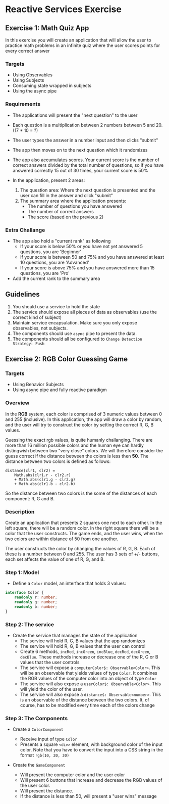 # Reactive Services Exercise

## Exercise 1: Math Quiz App
In this exercise you will create an application that will allow the user to practice math problems in an infinite quiz where the user scores points for every correct answer

### Targets
- Using Observables
- Using Subjects
- Consuming state wrapped in subjects
- Using the async pipe

### Requirements
- The applications will present the "next question" to the user
- Each question is a multiplication between 2 numbers between 5 and 20. (17 * 10 = ?)
- The user types the answer in a number input and then clicks "submit"
- The app then moves on to the next question which it randomizes
- The app also accumulates scores. Your current score is the number of correct answers divided by the total number of questions, so if you have answered correctly 15 out of 30 times, your current score is 50%

- In the application, present 2 areas:
    1. The question area: Where the next question is presented and the user can fill in the answer and click "submit"
    2. The summary area where the application presents:
        - The number of questions you have answered
        - The number of corrent answers
        - The score (based on the previous 2)

### Extra Challange
- The app also hold a "current rank" as following
    - If your score is below 50% or you have not yet answered 5 questions, you are 'Beginner'
    - If your score is between 50 and 75% and you have answered at least 10 questions, you are 'Advanced'
    - If your score is above 75% and you have answered more than 15 questions, you are 'Pro'
- Add the current rank to the summary area

## Guidelines
1. You should use a service to hold the state
2. The service should expose all pieces of data as observables (use the correct kind of subject)
3. Maintain service encapsulation. Make sure you only expose observables, not subjects.
4. The components should use `async` pipe to present the data.
5. The components should all be configured to `Change Detection Strategy: Push`

## Exercise 2: RGB Color Guessing Game

### Targets
- Using Behavior Subjects
- Using async pipe and fully reactive paradigm

### Overview
In the **RGB** system, each color is comprised of 3 numeric values between 0 and 255 (inclusive). In this application, the app will draw a color by random, and the user will try to construct the color by setting the correct R, G, B values.

Guessing the exact rgb values, is quite humanly challanging. There are more than 16 million possible colors and the human eye can hardly distingwish between two "very close" colors. We will therefore consider the guess correct if the distance between the colors is less then **50**. The distance between two colors is defined as follows:

```
distance(clr1, clr2) = 
    Math.abs(clr1.r - clr2.r) 
    + Math.abs(clr1.g - clr2.g)
    + Math.abs(clr1.b - clr2.b)
```

So the distance between two colors is the some of the distances of each component: R, G and B.

### Description
Create an application that presents 2 squares one next to each other. In the left square, there will be a random color. In the right square there will be a color that the user constructs. The game ends, and the user wins, when the two colors are within distance of 50 from one another.

The user constructs the color by changing the values of R, G, B. Each of these is a number between 0 and 255. The user has 3 sets of +/- buttons, each set affects the value of one of R, G, and B.

### Step 1: Model
- Define a `Color` model, an interface that holds 3 values: 
``` typescript
interface Color {
    readonly r: number;
    readonly g: number;
    readonly b: number;
}
```
### Step 2: The service
- Create the service that manages the state of the application
    - The service will hold R, G, B values that the app randomizes
    - The service will hold R, G, B values that the user can control
    - Create 6 methods, `incRed`, `incGreen`, `incBlue`, `decRed`, `decGreen`, `decBlue`. These methods increase or decrease one of the R, G or B values that the user controls
    - The service will expose a `computerColor$: Observable<Color>`. This will be an observable that yields values of type `Color`. It combines the RGB values of the computer color into an object of type `Color`
    - The service will also expose a `userColor$: Observable<Color>`. This will yield the color of the user.
    - The service will also expose a `distance$: Observable<number>`. This is an observable of the distance between the two colors. It, of course, has to be modified every time each of the colors change

### Step 3: The Components
- Create a `ColorComponent`
    - Receive input of type `Color`
    - Presents a square `<div>` element, with background color of the input color. Note that you have to convert the input into a CSS string in the format `rgb(10, 20, 30)`

- Create the `GameComponent`
    - Will present the computer color and the user color
    - Will present 6 buttons that increase and decrease the RGB values of the user color. 
    - Will present the distance.
    - If the distance is less than 50, will present a "user wins" message



